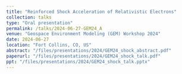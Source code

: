 ```yaml
---
title: "Reinforced Shock Acceleration of Relativistic Electrons"
collection: talks
type: "Oral presentation"
permalink: /talks/2024-06-27-GEM24_A
venue: "Geospace Environment Modeling (GEM) Workshop 2024"
date: 2024-06-27
location: "Fort Collins, CO, US"
abstract: "/files/presentations/2024/GEM24_shock_abstract.pdf"
paperurl: "/files/presentations/2024/GEM24_shock_talk.pdf"
ppt: "/files/presentations/2024/GEM24_shock_talk.pptx"
---
```

